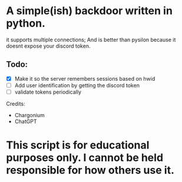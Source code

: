 # A simple(ish) backdoor written in python.
it supports multiple connections; And is better than pysilon because it doesnt expose your discord token.

## Todo:
- [x] Make it so the server remembers sessions based on hwid
- [ ] Add user identification by getting the discord token
- [ ] validate tokens periodically

Credits:
- Chargonium
- ChatGPT

# This script is for educational purposes only. I cannot be held responsible for how others use it.
